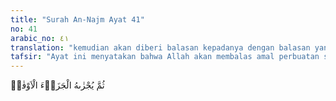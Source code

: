 ```yaml
---
title: "Surah An-Najm Ayat 41"
no: 41
arabic_no: ٤١
translation: "kemudian akan diberi balasan kepadanya dengan balasan yang paling  sempurna,"
tafsir: "Ayat ini menyatakan bahwa Allah akan membalas amal perbuatan seseorang dengan balasan yang lebih sempurna dengan melipatgandakan baginya perbuatan baik, dan membalas suatu kejahatan dengan yang serupa atau dimaafkan. \n\nKabarkanlah kepada hamba-hamba-Ku, bahwa Akulah Yang Maha Pengampun, Maha Penyayang, dan sesungguhnya azab-Ku adalah azab yang sangat pedih. (al-hijr/15: 49-50)"
---
```

ثُمَّ يُجْزٰىهُ الْجَزَاۤءَ الْاَوْفٰىۙ 